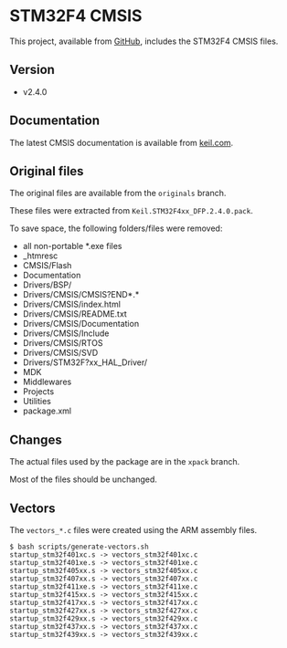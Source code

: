 # STM32F4 CMSIS

This project, available from [GitHub](https://github.com/xpacks/stm32f4-cmsis),
includes the STM32F4 CMSIS files.

## Version

* v2.4.0

## Documentation

The latest CMSIS documentation is available from
[keil.com](http://www.keil.com/cmsis).

## Original files

The original files are available from the `originals` branch.

These files were extracted from `Keil.STM32F4xx_DFP.2.4.0.pack`.

To save space, the following folders/files were removed:

* all non-portable *.exe files
* _htmresc
* CMSIS/Flash
* Documentation
* Drivers/BSP/
* Drivers/CMSIS/CMSIS?END*.*
* Drivers/CMSIS/index.html
* Drivers/CMSIS/README.txt
* Drivers/CMSIS/Documentation
* Drivers/CMSIS/Include
* Drivers/CMSIS/RTOS
* Drivers/CMSIS/SVD
* Drivers/STM32F?xx_HAL_Driver/
* MDK
* Middlewares
* Projects
* Utilities
* package.xml

## Changes

The actual files used by the package are in the `xpack` branch.

Most of the files should be unchanged.

## Vectors

The `vectors_*.c` files were created using the ARM assembly files.

```
$ bash scripts/generate-vectors.sh
startup_stm32f401xc.s -> vectors_stm32f401xc.c
startup_stm32f401xe.s -> vectors_stm32f401xe.c
startup_stm32f405xx.s -> vectors_stm32f405xx.c
startup_stm32f407xx.s -> vectors_stm32f407xx.c
startup_stm32f411xe.s -> vectors_stm32f411xe.c
startup_stm32f415xx.s -> vectors_stm32f415xx.c
startup_stm32f417xx.s -> vectors_stm32f417xx.c
startup_stm32f427xx.s -> vectors_stm32f427xx.c
startup_stm32f429xx.s -> vectors_stm32f429xx.c
startup_stm32f437xx.s -> vectors_stm32f437xx.c
startup_stm32f439xx.s -> vectors_stm32f439xx.c
```

